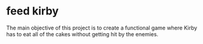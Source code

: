 # feed kirby
The main objective of this project is to create a functional game where Kirby has to eat all of the cakes without getting hit by the enemies.

